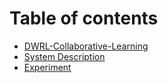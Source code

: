 # Table of contents

* [DWRL-Collaborative-Learning](README.md)
* [System Description](system-description.md)
* [Experiment](experiment.md)

